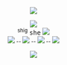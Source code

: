<p align="center"
<br> <img src="https://i.imgur.com/0sudYco.png"/> <br>
<p align="center"

<img src="https://komarev.com/ghpvc/?username=peruere&color=808080&style=flat-square&label=gotham&base=13693"><br><sup>shig</sup> <kbd>she</kbd> <img src="https://enchantments.carrd.co/assets/images/gallery06/b1b181cd.gif?v=976bb919"/><br><sup> [![](https://i.imgur.com/iV4eJ4M.png)](https://planetlord.atabook.org) -- [![](https://i.imgur.com/vQvMq4O.png)](https://rentry.co/s--v) -- [![](https://i.imgur.com/TvGpwtB.png)](https://rentry.co/s--vcopiers) -- [![](https://i.imgur.com/LFiNZbH.png)](https://rentry.co/howtotint) <br> </sup>
 <p align="center">
<img src="https://i.imgur.com/3V78CMd.png"/>
